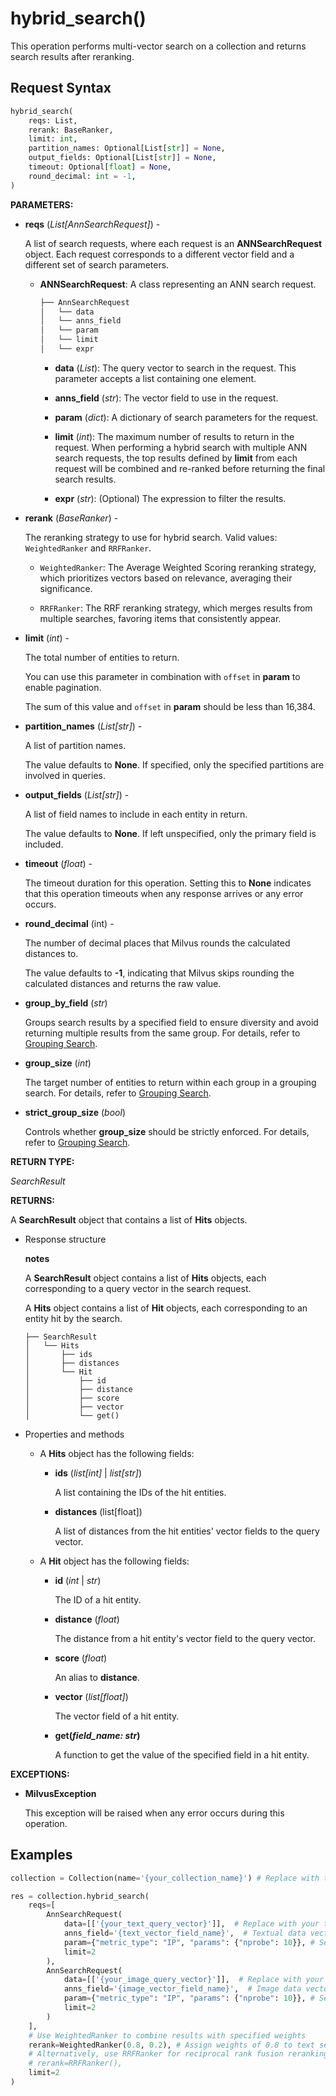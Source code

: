 # hybrid_search()

This operation performs multi-vector search on a collection and returns search results after reranking.

## Request Syntax

```python
hybrid_search(
    reqs: List,
    rerank: BaseRanker,
    limit: int,
    partition_names: Optional[List[str]] = None,
    output_fields: Optional[List[str]] = None,
    timeout: Optional[float] = None,
    round_decimal: int = -1,
)
```

**PARAMETERS:**

- **reqs** (*List[AnnSearchRequest]*) -

    A list of search requests, where each request is an **ANNSearchRequest** object. Each request corresponds to a different vector field and a different set of search parameters.

    - **ANNSearchRequest**: A class representing an ANN search request.

        ```python
        ├── AnnSearchRequest
        │   └── data  
        │   └── anns_field
        │   └── param 
        │   └── limit 
        │   └── expr
        ```

        - **data** (*List*): The query vector to search in the request. This parameter accepts a list containing one element.

        - **anns_field** (*str*): The vector field to use in the request.

        - **param** (*dict*): A dictionary of search parameters for the request.

        - **limit** (*int*): The maximum number of results to return in the request. When performing a hybrid search with multiple ANN search requests, the top results defined by **limit** from each request will be combined and re-ranked before returning the final search results.

        - **expr** (*str*): (Optional) The expression to filter the results.

- **rerank** (*BaseRanker*) -

    The reranking strategy to use for hybrid search. Valid values: `WeightedRanker` and `RRFRanker`.

    - `WeightedRanker`: The Average Weighted Scoring reranking strategy, which prioritizes vectors based on relevance, averaging their significance.

    - `RRFRanker`: The RRF reranking strategy, which merges results from multiple searches, favoring items that consistently appear.

- **limit** (*int*) -

    The total number of entities to return.

    You can use this parameter in combination with `offset` in **param** to enable pagination.

    The sum of this value and `offset` in **param** should be less than 16,384.

- **partition_names** (*List[str]*) -

    A list of partition names.

    The value defaults to **None**. If specified, only the specified partitions are involved in queries.

- **output_fields** (*List[str]*) -

    A list of field names to include in each entity in return.

    The value defaults to **None**. If left unspecified, only the primary field is included.

- **timeout** (*float*) -

    The timeout duration for this operation. Setting this to **None** indicates that this operation timeouts when any response arrives or any error occurs.

- **round_decimal** (int) -

    The number of decimal places that Milvus rounds the calculated distances to.

    The value defaults to **-1**, indicating that Milvus skips rounding the calculated distances and returns the raw value.

- **group_by_field** (*str*)

    Groups search results by a specified field to ensure diversity and avoid returning multiple results from the same group. For details, refer to [Grouping Search](https://milvus.io/docs/grouping-search.md#Grouping-Search).

- **group_size** (*int*)

    The target number of entities to return within each group in a grouping search. For details, refer to [Grouping Search](https://milvus.io/docs/grouping-search.md#Grouping-Search).

- **strict_group_size** (*bool*)

    Controls whether **group_size** should be strictly enforced. For details, refer to [Grouping Search](https://milvus.io/docs/grouping-search.md#Grouping-Search).

**RETURN TYPE:**

*SearchResult*

**RETURNS:**

A **SearchResult** object that contains a list of **Hits** objects. 

- Response structure

    <div class="admonition note">

    <p><b>notes</b></p>

    <p>A <strong>SearchResult</strong> object contains a list of <strong>Hits</strong> objects, each corresponding to a query vector in the search request. </p>
    <p>A <strong>Hits</strong> object contains a list of <strong>Hit</strong> objects, each corresponding to an entity hit by the search.</p>

    </div>

    ```plaintext
    ├── SearchResult
    │   └── Hits  
    │       ├── ids
    │       ├── distances
    │       └── Hit
    │           ├── id
    │           ├── distance
    │           ├── score
    │           ├── vector
    │           └── get()
    ```

- Properties and methods

    - A **Hits** object has the following fields:

        - **ids** (*list[int]* | *list[str]*)

            A list containing the IDs of the hit entities.

        - **distances** (list[float]) 

            A list of distances from the hit entities' vector fields to the query vector.

    - A **Hit** object has the following fields:

        - **id** (*int* | *str*)

            The ID of a hit entity.

        - **distance** (*float*)

            The distance from a hit entity's vector field to the query vector.

        - **score** (*float*)

            An alias to **distance**.

        - **vector** (*list[float]*)   

            The vector field of a hit entity.

        - **get(*field_name: str*)**

            A function to get the value of the specified field in a hit entity. 

**EXCEPTIONS:**

- **MilvusException**

    This exception will be raised when any error occurs during this operation.

## Examples

```python
collection = Collection(name='{your_collection_name}') # Replace with the actual name of your collection

res = collection.hybrid_search(
    reqs=[
        AnnSearchRequest(
            data=[['{your_text_query_vector}']],  # Replace with your text vector data
            anns_field='{text_vector_field_name}',  # Textual data vector field
            param={"metric_type": "IP", "params": {"nprobe": 10}}, # Search parameters
            limit=2
        ),
        AnnSearchRequest(
            data=[['{your_image_query_vector}']],  # Replace with your image vector data
            anns_field='{image_vector_field_name}',  # Image data vector field
            param={"metric_type": "IP", "params": {"nprobe": 10}}, # Search parameters
            limit=2
        )
    ],
    # Use WeightedRanker to combine results with specified weights
    rerank=WeightedRanker(0.8, 0.2), # Assign weights of 0.8 to text search and 0.2 to image search
    # Alternatively, use RRFRanker for reciprocal rank fusion reranking
    # rerank=RRFRanker(),
    limit=2
)
```
